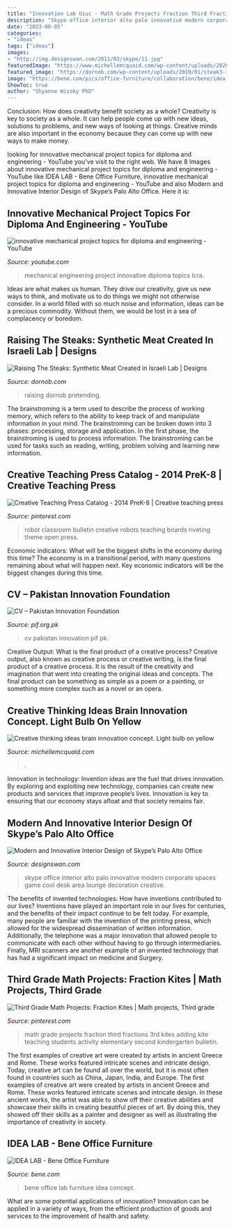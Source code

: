 ```yaml
---
title: "Innovation Lab Uiuc - Math Grade Projects Fraction Third Fractions 3rd Kites Adding Kite Teaching Students Activity Elementary Second Kindergarten Bulletin"
description: "Skype office interior alto palo innovative modern corporate spaces game cool desk area lounge decoration creative"
date: "2023-08-05"
categories:
- "ideas"
tags: ["ideas"]
images:
- "http://img.designswan.com/2011/03/skype/11.jpg"
featuredImage: "https://www.michellemcquaid.com/wp-content/uploads/2020/09/iStock-950216224-2048x1260.jpg"
featured_image: "https://dornob.com/wp-content/uploads/2019/01/steak3-1.jpg"
image: "https://bene.com/pics/office-furniture/collaboration/bene/idea-lab/idea-lab-20.jpg"
ShowToc: true
author: "Shyanne Wisoky PhD"
---
```



Conclusion: How does creativity benefit society as a whole?
Creativity is key to society as a whole. It can help people come up with new ideas, solutions to problems, and new ways of looking at things. Creative minds are also important in the economy because they can come up with new ways to make money.

	

		
looking for innovative mechanical project topics for diploma and engineering - YouTube you've visit to the right web. We have 8 Images about innovative mechanical project topics for diploma and engineering - YouTube like IDEA LAB - Bene Office Furniture, innovative mechanical project topics for diploma and engineering - YouTube and also Modern and Innovative Interior Design of Skype’s Palo Alto Office. Here it is:
		
    
## Innovative Mechanical Project Topics For Diploma And Engineering - YouTube

<img loading=lazy src="http://i.ytimg.com/vi/1XhDfK_lCrA/maxresdefault.jpg" onerror="this.onerror=null;this.src='https://tse1.mm.bing.net/th?id=OIP.fqpaaOAwFnS1y4j9F_dy9gHaEK&amp;pid=15.1';" alt="innovative mechanical project topics for diploma and engineering - YouTube">

_Source: youtube.com_

>mechanical engineering project innovative diploma topics lcra. 

	

Ideas are what makes us human. They drive our creativity, give us new ways to think, and motivate us to do things we might not otherwise consider. In a world filled with so much noise and information, ideas can be a precious commodity. Without them, we would be lost in a sea of complacency or boredom.

    
## Raising The Steaks: Synthetic Meat Created In Israeli Lab | Designs

<img loading=lazy src="https://dornob.com/wp-content/uploads/2019/01/steak3-1.jpg" onerror="this.onerror=null;this.src='https://tse3.mm.bing.net/th?id=OIP.ClOsDoEUAl7salN9Wc6pUwHaEz&amp;pid=15.1';" alt="Raising The Steaks: Synthetic Meat Created in Israeli Lab | Designs">

_Source: dornob.com_

>raising dornob pretending. 

	

The brainstroming is a term used to describe the process of working memory, which refers to the ability to keep track of and manipulate information in your mind. The brainstroming can be broken down into 3 phases: processing, storage and application. In the first phase, the brainstroming is used to process information. The brainstroming can be used for tasks such as reading, writing, problem solving and learning new information.

    
## Creative Teaching Press Catalog - 2014 PreK-8 | Creative Teaching Press

<img loading=lazy src="https://i.pinimg.com/736x/df/0c/69/df0c694a5d5b98567b7788c27edb7550--robot-classroom-classroom-design.jpg" onerror="this.onerror=null;this.src='https://tse1.mm.bing.net/th?id=OIP.Qf4DJ3joXRPhg1IpjQI0DgHaLH&amp;pid=15.1';" alt="Creative Teaching Press Catalog - 2014 PreK-8 | Creative teaching press">

_Source: pinterest.com_

>robot classroom bulletin creative robots teaching boards riveting theme open press. 

	

Economic indicators: What will be the biggest shifts in the economy during this time?
The economy is in a transitional period, with many questions remaining about what will happen next. Key economic indicators will be the biggest changes during this time.

    
## CV – Pakistan Innovation Foundation

<img loading=lazy src="http://pif.org.pk/wp-content/uploads/2016/08/CV.jpg" onerror="this.onerror=null;this.src='https://tse3.mm.bing.net/th?id=OIP.Ec68GGcJJpOltvziE8LgWAHaKe&amp;pid=15.1';" alt="CV – Pakistan Innovation Foundation">

_Source: pif.org.pk_

>cv pakistan innovation pif pk. 

	

Creative Output: What is the final product of a creative process?
Creative output, also known as creative process or creative writing, is the final product of a creative process. It is the result of the creativity and imagination that went into creating the original ideas and concepts. The final product can be something as simple as a poem or a painting, or something more complex such as a novel or an opera.

    
## Creative Thinking Ideas Brain Innovation Concept. Light Bulb On Yellow

<img loading=lazy src="https://www.michellemcquaid.com/wp-content/uploads/2020/09/iStock-950216224-2048x1260.jpg" onerror="this.onerror=null;this.src='https://tse2.mm.bing.net/th?id=OIP.pCWdWnRW5N1B3LTrLAmPLwHaEj&amp;pid=15.1';" alt="Creative thinking ideas brain innovation concept. Light bulb on yellow">

_Source: michellemcquaid.com_

>. 

	

Innovation in technology:
Invention ideas are the fuel that drives innovation. By exploring and exploiting new technology, companies can create new products and services that improve people’s lives. Innovation is key to ensuring that our economy stays afloat and that society remains fair.

    
## Modern And Innovative Interior Design Of Skype’s Palo Alto Office

<img loading=lazy src="http://img.designswan.com/2011/03/skype/11.jpg" onerror="this.onerror=null;this.src='https://tse2.mm.bing.net/th?id=OIP._FWER8vrt7riUPM9RqW7ZAHaFG&amp;pid=15.1';" alt="Modern and Innovative Interior Design of Skype’s Palo Alto Office">

_Source: designswan.com_

>skype office interior alto palo innovative modern corporate spaces game cool desk area lounge decoration creative. 

	

The benefits of invented technologies: How have inventions contributed to our lives?
Inventions have played an important role in our lives for centuries, and the benefits of their impact continue to be felt today. For example, many people are familiar with the invention of the printing press, which allowed for the widespread dissemination of written information. Additionally, the telephone was a major innovation that allowed people to communicate with each other without having to go through intermediaries. Finally, MRI scanners are another example of an invented technology that has had a significant impact on medicine and Surgery.

    
## Third Grade Math Projects: Fraction Kites | Math Projects, Third Grade

<img loading=lazy src="https://i.pinimg.com/736x/46/4d/2d/464d2d4221e1a1a3b08104f4a654163e--math-wall-third-grade-math.jpg" onerror="this.onerror=null;this.src='https://tse2.mm.bing.net/th?id=OIP.sQboplt6l9lRtLmkSmkNRQHaJ4&amp;pid=15.1';" alt="Third Grade Math Projects: Fraction Kites | Math projects, Third grade">

_Source: pinterest.com_

>math grade projects fraction third fractions 3rd kites adding kite teaching students activity elementary second kindergarten bulletin. 

	

The first examples of creative art were created by artists in ancient Greece and Rome. These works featured intricate scenes and intricate design. Today, creative art can be found all over the world, but it is most often found in countries such as China, Japan, India, and Europe.
The first examples of creative art were created by artists in ancient Greece and Rome. These works featured intricate scenes and intricate design. In these ancient works, the artist was able to show off their creative abilities and showcase their skills in creating beautiful pieces of art. By doing this, they showed off their skills as a painter and designer as well as illustrating the importance of creativity in society.

    
## IDEA LAB - Bene Office Furniture

<img loading=lazy src="https://bene.com/pics/office-furniture/collaboration/bene/idea-lab/idea-lab-20.jpg" onerror="this.onerror=null;this.src='https://tse1.mm.bing.net/th?id=OIP.AfY_-vP_7IfiXFfU2si5tAHaDq&amp;pid=15.1';" alt="IDEA LAB - Bene Office Furniture">

_Source: bene.com_

>bene office lab furniture idea concept. 

	

What are some potential applications of innovation?
Innovation can be applied in a variety of ways, from the efficient production of goods and services to the improvement of health and safety.

